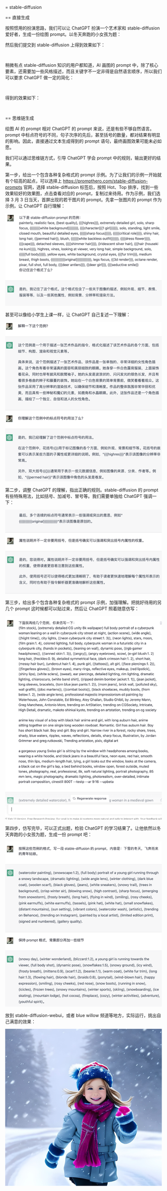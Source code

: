 = stable-diffusion

== 直接生成

按照惯用的扮演思路，我们可以让 ChatGPT 扮演一个艺术家和 stable-diffusion 爱好者，生成一份绘图 prompt。以冬天奔跑的小女孩为题：


然后我们提交到 stable-diffusion 上得到效果如下：

![]()

稍微有点 stable-diffusion 知识的用户都知道，AI 画图的 prompt 中，除了核心要素，还需要加一些风格描述，而且关键字不一定非得是自然语言顺序，所以我们可以要求 ChatGPT 做一定的简化：

![]()

得到的效果如下：

![]()

== 思维链生成

绘图 AI 的 prompt 相对 ChatGPT 的 prompt 来说，还是有些不够自然语言。prompt 中标点符号的不同，句子次序的先后，甚至括号的数量，都对结果有明显的影响。因此，直接通过文本生成得到的 prompt 语句，最终画图效果可能未必如愿。

我们可以通过思维链方式，引导 ChatGPT 学会 prompt 中的规则，输出更好的结果。

第一步，给出一个包含各种复杂格式的 prompt 示例。为了让我们的示例一开始就有个较高的起点，可以选择上 <https://prompthero.com/stable-diffusion-prompts> 官网，选择 stable-diffusion 标签后，按照 Hot、Top 排序，找到一些效果较好的效果图，点击查看对应的 prompt，复制过来待用。作为示例，我们选择 3 月 3 日当天，首屏出现的若干图片的 prompt。先拿一张图片的 prompt 作为示例，让 ChatGPT 自行理解：

![](/images/awesome/sd-cot-1.png)

甚至可以像给小学生上课一样，让 ChatGPT 自己复述一下理解：

![](/images/awesome/sd-cot-2.png)

第二步，调整 ChatGPT 的理解，指出正确的规则。stable-diffusion 的 prompt 有些特殊用法，比如括号、加减号、冒号等。我们需要单独给 ChatGPT 强调一下：

![](/images/awesome/sd-cot-3.png)

第三步，给出多个包含各种复杂格式的 prompt 示例，加强理解。把挑好待用的另几个 prompt 这时候都可以贴过来，然后让 ChatGPT 照着随意仿写：

![](/images/awesome/sd-cot-4.png)

第四步，仿写完毕，可以正式出题，检验 ChatGPT 的学习结果了。让他依然以冬天奔跑的小女孩为题，生成一份 prompt 吧：

![](/images/awesome/sd-cot-5.png)

放到 stable-diffusion-webui，或者 blue willow 频道等地方，实际运行，挑出自己满意的效果：

![](/images/awesome/nlp-sd-ret.jpeg)

